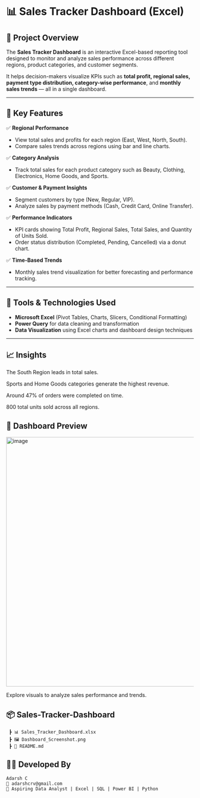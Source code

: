 # 📊 Sales Tracker Dashboard (Excel)



## 📝 Project Overview
The **Sales Tracker Dashboard** is an interactive Excel-based reporting tool designed to monitor and analyze sales performance across different regions, product categories, and customer segments.  

It helps decision-makers visualize KPIs such as **total profit, regional sales, payment type distribution, category-wise performance**, and **monthly sales trends** — all in a single dashboard.

---

## 🎯 Key Features

✅ **Regional Performance**
- View total sales and profits for each region (East, West, North, South).  
- Compare sales trends across regions using bar and line charts.

✅ **Category Analysis**
- Track total sales for each product category such as Beauty, Clothing, Electronics, Home Goods, and Sports.

✅ **Customer & Payment Insights**
- Segment customers by type (New, Regular, VIP).  
- Analyze sales by payment methods (Cash, Credit Card, Online Transfer).

✅ **Performance Indicators**
- KPI cards showing Total Profit, Regional Sales, Total Sales, and Quantity of Units Sold.  
- Order status distribution (Completed, Pending, Cancelled) via a donut chart.

✅ **Time-Based Trends**
- Monthly sales trend visualization for better forecasting and performance tracking.

---

## 🧠 Tools & Technologies Used
- **Microsoft Excel** (Pivot Tables, Charts, Slicers, Conditional Formatting)  
- **Power Query** for data cleaning and transformation  
- **Data Visualization** using Excel charts and dashboard design techniques  

---

## 📈 Insights

The South Region leads in total sales.

Sports and Home Goods categories generate the highest revenue.

Around 47% of orders were completed on time.

800 total units sold across all regions.

## 📸 Dashboard Preview

<img width="1243" height="668" alt="image" src="https://github.com/user-attachments/assets/b34fcc53-02ee-4957-a803-03571a6dce66" />

Explore visuals to analyze sales performance and trends.

## 📦 Sales-Tracker-Dashboard
```
 ┣ 📊 Sales_Tracker_Dashboard.xlsx
 ┣ 🖼️ Dashboard_Screenshot.png
 ┣ 📘 README.md
```

## 🧑‍💻 Developed By
```
Adarsh C
📧 adarshcrv@gmail.com
💼 Aspiring Data Analyst | Excel | SQL | Power BI | Python
```
